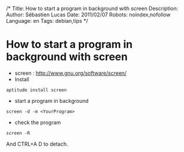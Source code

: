 /*
Title: How to start a program in background with screen
Description: 
Author: Sébastien Lucas
Date: 2011/02/07
Robots: noindex,nofollow
Language: en
Tags: debian,tips
*/
# How to start a program in background with screen

*	screen : http://www.gnu.org/software/screen/
*	Install

```
aptitude install screen
```

*	start a program in background

```
screen -d -m <YourProgram>
```

*	check the program

```
screen -R
```

And CTRL+A D to detach.





